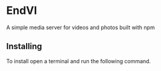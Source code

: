 # EndVI
A simple media server for videos and photos built with npm 

## Installing
To install open a terminal and run the following command.